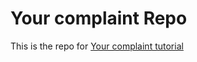 # Your complaint Repo

This is the repo for [ Your complaint tutorial ]( https://medium.com/@gabrielalejandro7/how-to-make-a-simple-web-fast-using-asp-net-core-2-0-and-docker-e8e8e0687843 )
